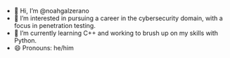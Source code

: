 - 👋 Hi, I’m @noahgalzerano
- 👀 I’m interested in pursuing a career in the cybersecurity domain, with a focus in penetration testing.
- 🌱 I’m currently learning C++ and working to brush up on my skills with Python.
- 😄 Pronouns: he/him

<!---
noahgalzerano/noahgalzerano is a ✨ special ✨ repository because its `README.md` (this file) appears on your GitHub profile.
You can click the Preview link to take a look at your changes.
--->
